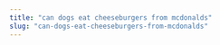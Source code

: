 ```yaml
---
title: "can dogs eat cheeseburgers from mcdonalds"
slug: "can-dogs-eat-cheeseburgers-from-mcdonalds"
---
```


